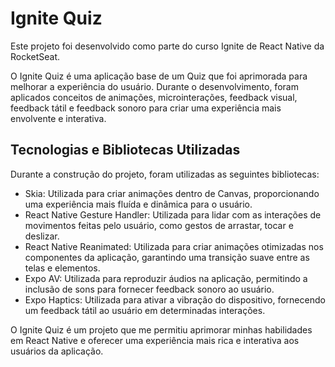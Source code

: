 # Ignite Quiz

Este projeto foi desenvolvido como parte do curso Ignite de React Native da RocketSeat.

O Ignite Quiz é uma aplicação base de um Quiz que foi aprimorada para melhorar a experiência do usuário. Durante o desenvolvimento, foram aplicados conceitos de animações, microinterações, feedback visual, feedback tátil e feedback sonoro para criar uma experiência mais envolvente e interativa.

## Tecnologias e Bibliotecas Utilizadas

Durante a construção do projeto, foram utilizadas as seguintes bibliotecas:

- Skia: Utilizada para criar animações dentro de Canvas, proporcionando uma experiência mais fluída e dinâmica para o usuário.
- React Native Gesture Handler: Utilizada para lidar com as interações de movimentos feitas pelo usuário, como gestos de arrastar, tocar e deslizar.
- React Native Reanimated: Utilizada para criar animações otimizadas nos componentes da aplicação, garantindo uma transição suave entre as telas e elementos.
- Expo AV: Utilizada para reproduzir áudios na aplicação, permitindo a inclusão de sons para fornecer feedback sonoro ao usuário.
- Expo Haptics: Utilizada para ativar a vibração do dispositivo, fornecendo um feedback tátil ao usuário em determinadas interações.

O Ignite Quiz é um projeto que me permitiu aprimorar minhas habilidades em React Native e oferecer uma experiência mais rica e interativa aos usuários da aplicação.
